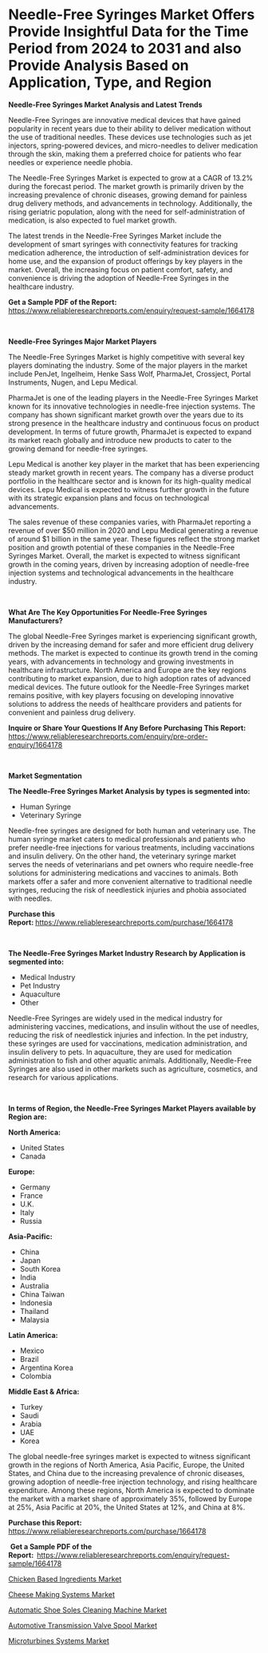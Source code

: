 <p><h1>Needle-Free Syringes Market Offers Provide Insightful Data for the Time Period from 2024 to 2031 and also Provide Analysis Based on Application, Type, and Region</h1></p><p><strong>Needle-Free Syringes Market Analysis and Latest Trends</strong></p>
<p><p>Needle-Free Syringes are innovative medical devices that have gained popularity in recent years due to their ability to deliver medication without the use of traditional needles. These devices use technologies such as jet injectors, spring-powered devices, and micro-needles to deliver medication through the skin, making them a preferred choice for patients who fear needles or experience needle phobia. </p><p>The Needle-Free Syringes Market is expected to grow at a CAGR of 13.2% during the forecast period. The market growth is primarily driven by the increasing prevalence of chronic diseases, growing demand for painless drug delivery methods, and advancements in technology. Additionally, the rising geriatric population, along with the need for self-administration of medication, is also expected to fuel market growth.</p><p>The latest trends in the Needle-Free Syringes Market include the development of smart syringes with connectivity features for tracking medication adherence, the introduction of self-administration devices for home use, and the expansion of product offerings by key players in the market. Overall, the increasing focus on patient comfort, safety, and convenience is driving the adoption of Needle-Free Syringes in the healthcare industry.</p></p>
<p><strong>Get a Sample PDF of the Report:&nbsp;</strong> <a href="https://www.reliableresearchreports.com/enquiry/request-sample/1664178">https://www.reliableresearchreports.com/enquiry/request-sample/1664178</a></p>
<p>&nbsp;</p>
<p><strong>Needle-Free Syringes Major Market Players</strong></p>
<p><p>The Needle-Free Syringes Market is highly competitive with several key players dominating the industry. Some of the major players in the market include PenJet, Ingelheim, Henke Sass Wolf, PharmaJet, Crossject, Portal Instruments, Nugen, and Lepu Medical. </p><p>PharmaJet is one of the leading players in the Needle-Free Syringes Market known for its innovative technologies in needle-free injection systems. The company has shown significant market growth over the years due to its strong presence in the healthcare industry and continuous focus on product development. In terms of future growth, PharmaJet is expected to expand its market reach globally and introduce new products to cater to the growing demand for needle-free syringes.</p><p>Lepu Medical is another key player in the market that has been experiencing steady market growth in recent years. The company has a diverse product portfolio in the healthcare sector and is known for its high-quality medical devices. Lepu Medical is expected to witness further growth in the future with its strategic expansion plans and focus on technological advancements.</p><p>The sales revenue of these companies varies, with PharmaJet reporting a revenue of over $50 million in 2020 and Lepu Medical generating a revenue of around $1 billion in the same year. These figures reflect the strong market position and growth potential of these companies in the Needle-Free Syringes Market. Overall, the market is expected to witness significant growth in the coming years, driven by increasing adoption of needle-free injection systems and technological advancements in the healthcare industry.</p></p>
<p>&nbsp;</p>
<p><strong>What Are The Key Opportunities For Needle-Free Syringes Manufacturers?</strong></p>
<p><p>The global Needle-Free Syringes market is experiencing significant growth, driven by the increasing demand for safer and more efficient drug delivery methods. The market is expected to continue its growth trend in the coming years, with advancements in technology and growing investments in healthcare infrastructure. North America and Europe are the key regions contributing to market expansion, due to high adoption rates of advanced medical devices. The future outlook for the Needle-Free Syringes market remains positive, with key players focusing on developing innovative solutions to address the needs of healthcare providers and patients for convenient and painless drug delivery.</p></p>
<p><strong>Inquire or Share Your Questions If Any Before Purchasing This Report:</strong> <a href="https://www.reliableresearchreports.com/enquiry/pre-order-enquiry/1664178">https://www.reliableresearchreports.com/enquiry/pre-order-enquiry/1664178</a></p>
<p>&nbsp;</p>
<p><strong>Market Segmentation</strong></p>
<p><strong>The Needle-Free Syringes Market Analysis by types is segmented into:</strong></p>
<p><ul><li>Human Syringe</li><li>Veterinary Syringe</li></ul></p>
<p><p>Needle-free syringes are designed for both human and veterinary use. The human syringe market caters to medical professionals and patients who prefer needle-free injections for various treatments, including vaccinations and insulin delivery. On the other hand, the veterinary syringe market serves the needs of veterinarians and pet owners who require needle-free solutions for administering medications and vaccines to animals. Both markets offer a safer and more convenient alternative to traditional needle syringes, reducing the risk of needlestick injuries and phobia associated with needles.</p></p>
<p><strong>Purchase this Report:&nbsp;</strong><a href="https://www.reliableresearchreports.com/purchase/1664178">https://www.reliableresearchreports.com/purchase/1664178</a></p>
<p>&nbsp;</p>
<p><strong>The Needle-Free Syringes Market Industry Research by Application is segmented into:</strong></p>
<p><ul><li>Medical Industry</li><li>Pet Industry</li><li>Aquaculture</li><li>Other</li></ul></p>
<p><p>Needle-Free Syringes are widely used in the medical industry for administering vaccines, medications, and insulin without the use of needles, reducing the risk of needlestick injuries and infection. In the pet industry, these syringes are used for vaccinations, medication administration, and insulin delivery to pets. In aquaculture, they are used for medication administration to fish and other aquatic animals. Additionally, Needle-Free Syringes are also used in other markets such as agriculture, cosmetics, and research for various applications.</p></p>
<p>&nbsp;</p>
<p><strong>In terms of Region, the Needle-Free Syringes Market Players available by Region are:</strong></p>
<p>
    <p> <strong> North America: </strong>
        <ul>
            <li>United States</li>
            <li>Canada</li>
        </ul>
        </p> 
    <p> <strong> Europe: </strong>
        <ul>
            <li>Germany</li>
            <li>France</li>
            <li>U.K.</li>
            <li>Italy</li>
            <li>Russia</li>
        </ul>
        </p> 
    <p> <strong> Asia-Pacific: </strong>
        <ul>
            <li>China</li>
            <li>Japan</li>
            <li>South Korea</li>
            <li>India</li>
            <li>Australia</li>
            <li>China Taiwan</li>
            <li>Indonesia</li>
            <li>Thailand</li>
            <li>Malaysia</li>
        </ul>
        </p> 
    <p> <strong> Latin America: </strong>
        <ul>
            <li>Mexico</li>
            <li>Brazil</li>
            <li>Argentina Korea</li>
            <li>Colombia</li>
        </ul>
        </p> 
    <p> <strong> Middle East & Africa: </strong>
        <ul>
            <li>Turkey</li>
            <li>Saudi</li>
            <li>Arabia</li>
            <li>UAE</li>
            <li>Korea</li>
        </ul>
    </p>
    </p>
<p><p>The global needle-free syringes market is expected to witness significant growth in the regions of North America, Asia Pacific, Europe, the United States, and China due to the increasing prevalence of chronic diseases, growing adoption of needle-free injection technology, and rising healthcare expenditure. Among these regions, North America is expected to dominate the market with a market share of approximately 35%, followed by Europe at 25%, Asia Pacific at 20%, the United States at 12%, and China at 8%.</p></p>
<p><strong>Purchase this Report: </strong><a href="https://www.reliableresearchreports.com/purchase/1664178">https://www.reliableresearchreports.com/purchase/1664178</a></p>
<p>&nbsp;<strong>Get a Sample PDF of the Report:&nbsp;&nbsp;</strong><a href="https://www.reliableresearchreports.com/enquiry/request-sample/1664178">https://www.reliableresearchreports.com/enquiry/request-sample/1664178</a></p>
<p><strong></strong></p>
<p><p><a href="https://github.com/Glendatilghmankmgz0rbhwpy/Market-Research-Report-List-1/blob/main/chicken-based-ingredients-market.md">Chicken Based Ingredients Market</a></p><p><a href="https://github.com/BryceTownsendr/Market-Research-Report-List-3/blob/main/cheese-making-systems-market.md">Cheese Making Systems Market</a></p><p><a href="https://github.com/juancolorado15/Market-Research-Report-List-1/blob/main/automatic-shoe-soles-cleaning-machine-market.md">Automatic Shoe Soles Cleaning Machine Market</a></p><p><a href="https://github.com/dx0328/Market-Research-Report-List-1/blob/main/automotive-transmission-valve-spool-market.md">Automotive Transmission Valve Spool Market</a></p><p><a href="https://github.com/mahnoor2003/Market-Research-Report-List-3/blob/main/microturbines-systems-market.md">Microturbines Systems Market</a></p></p>